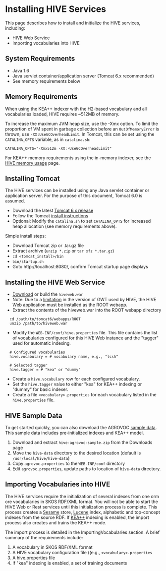 

# Installing HIVE Services #

This page describes how to install and initialize the HIVE services, including:

  * HIVE Web Service
  * Importing vocabularies into HIVE

## System Requirements ##

  * Java 1.6
  * Java servlet container/application server (Tomcat 6.x recommended)
  * See memory requirements below

## Memory Requirements ##

When using the KEA++ indexer with the H2-based vocabulary and all vocabularies loaded, HIVE requires ~512MB of memory.

To increase the maximum JVM heap size, use the -Xmx option. To limit the proportion of VM spent in garbage collection before an `OutOfMemoryError` is thrown, use `-XX:UseGCOverheadLimit`. In Tomcat, this can be set using the `CATALINA_OPTS` variable, as in `catalina.sh`:

```
CATALINA_OPTS="-Xmx512m -XX:-UseGCOverheadLimit"
```

For KEA++ memory requirements using the in-memory indexer, see the [HIVE memory usage](HIVEMemoryUsage.md) page.

## Installing Tomcat ##

The HIVE services can be installed using any Java servlet container or application server. For the purpose of this document, Tomcat 6.0 is assumed.

  * Download the latest [Tomcat 6.x release](http://tomcat.apache.org/download-60.cgi)
  * Follow the Tomcat [install instructions](http://tomcat.apache.org/tomcat-6.0-doc/setup.html)
  * Optional: Modify the `catalina.sh` to set `CATALINA_OPTS` for increased heap allocation (see memory requirements above).

Simple install steps:
  * Download Tomcat zip or .tar.gz file
  * Extract archive (`unzip *.zip` or `tar xfz *.tar.gz`)
  * `cd <tomcat_install>/bin`
  * `bin/startup.sh`
  * Goto http://localhost:8080/, confirm Tomcat startup page displays


## Installing the HIVE Web Service ##
  * [Download](http://code.google.com/p/hive-mrc/downloads/list) or build the `hiveweb.war`
  * Note: Due to a [limitation](http://claudiushauptmann.com/gwt-multipage/) in the version of GWT used by HIVE, the HIVE Web application must be installed as the ROOT webapp.
  * Extract the contents of the hiveweb.war into the ROOT webapp directory
```
  cd /path/to/tomcat6/webapps/ROOT
  unzip /path/to/hiveweb.war
```

  * Modify the `WEB-INF/conf/hive.properties` file. This file contains the list of vocabularies configured for this HIVE Web instance and the "tagger" used for automatic indexing.
```
  # Configured vocabularies
  hive.vocabulary = # vocabulary name, e.g., "lcsh"

  # Selected tagger
  hive.tagger = # "kea" or "dummy"
```

  * Create a `hive.vocabulary` row for each configured vocabulary.
  * Set the `hive.tagger` value to either "kea" for KEA++ indexing or "dummy" for basic indexer.
  * Create a file `<vocabulary>.properties` for each vocabulary listed in the `hive.properties` file.


## HIVE Sample Data ##

To get started quickly, you can also download the AGROVOC [sample data](http://code.google.com/p/hive-mrc/downloads/list). This sample data includes pre-initialized indexes and KEA++ model.

  1. Download and extract `hive-agrovoc-sample.zip` from the Downloads page
  1. Move the `hive-data` directory to the desired location (default is `/usr/local/hive/hive-data`)
  1. Copy `agrovoc.properties` to the `WEB-INF/conf` directory
  1. Edit `agrovoc.properties`, update paths to location of `hive-data` directory.


## Importing Vocabularies into HIVE ##

The HIVE services require the initialization of several indexes from one orm ore vocabularies in SKOS RDF/XML format. You will not be able to start the HIVE Web or Rest services until this initialization process is complete. This process creates a [Sesame](http://www.openrdf.org/) store, [Lucene](http://lucene.apache.org/) index, alphabetic and top-concept indexes from the source RDF. If [KEA++](http://www.nzdl.org/Kea/) indexing is enabled, the import process also creates and trains the KEA++ mode.

The import process is detailed in the ImportingVocabularies section. A brief summary of the requirements include:
  1. A vocabulary in SKOS RDF/XML format
  1. A HIVE vocabulary configuration file ((e.g., `<vocabulary>.properties`
  1. A hive.properties file
  1. If "kea" indexing is enabled, a set of training documents